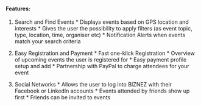 #### Features:

  1. Search and Find Events
    * Displays events based on GPS location and interests
    * Gives the user the possibility to apply filters (as event topic, type, location, time, organiser etc)
    * Notification Alerts when events match your search criteria
  
  2. Easy Registration and Payment
    * Fast one-klick Registration
    * Overview of upcoming events the user is registered for
    * Easy payment profile setup and add
    * Partnership with PayPal to charge attendees for your event
  
  3. Social Networks
    * Allows the user to log into BIZNEZ with their Facebook or LinkedIn accounts
    * Events attended by friends show up first
    * Friends can be invited to events
